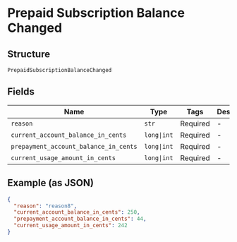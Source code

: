 
# Prepaid Subscription Balance Changed

## Structure

`PrepaidSubscriptionBalanceChanged`

## Fields

| Name | Type | Tags | Description |
|  --- | --- | --- | --- |
| `reason` | `str` | Required | - |
| `current_account_balance_in_cents` | `long\|int` | Required | - |
| `prepayment_account_balance_in_cents` | `long\|int` | Required | - |
| `current_usage_amount_in_cents` | `long\|int` | Required | - |

## Example (as JSON)

```json
{
  "reason": "reason8",
  "current_account_balance_in_cents": 250,
  "prepayment_account_balance_in_cents": 44,
  "current_usage_amount_in_cents": 242
}
```

